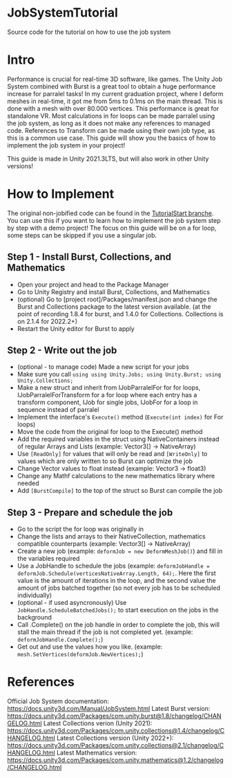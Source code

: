# JobSystemTutorial
Source code for the tutorial on how to use the job system

# Intro
Performance is crucial for real-time 3D software, like games.
The Unity Job System combined with Burst is a great tool to obtain a huge performance increase for parralel tasks!
In my current graduation project, where I deform meshes in real-time, it got me from 5ms to 0.1ms on the main thread. This is done with a mesh with over 80.000 vertices. This performance is great for standalone VR.
Most calculations in for loops can be made parralel using the job system, as long as it does not make any references to managed code. References to Transform can be made using their own job type, as this is a common use case.
This guide will show you the basics of how to implement the job system in your project!

This guide is made in Unity 2021.3LTS, but will also work in other Unity versions!


# How to Implement
The original non-jobified code can be found in the [TutorialStart branche](https://github.com/smitdylan2001/JobSystemTutorial/tree/TutorialStart). You can use this if you want to learn how to implement the job system step by step with a demo project!
The focus on this guide will be on a for loop, some steps can be skipped if you use a singular job.


## Step 1 - Install Burst, Collections, and Mathematics
- Open your project and head to the Package Manager
- Go to Unity Registry and install Burst, Collections, and Mathematics
- (optional) Go to [project root]/Packages/manifest.json and change the Burst and Collections package to the latest version available. (at the point of recording 1.8.4 for burst, and 1.4.0 for Collections. Collections is on 2.1.4 for 2022.2+)
- Restart the Unity editor for Burst to apply

## Step 2 - Write out the job
- (optional - to manage code) Made a new script for your jobs
- Make sure you call `using using Unity.Jobs; using Unity.Burst; using Unity.Collections;`
- Make a new struct and inherit from IJobParralelFor for for loops, IJobParralelForTransform for a for loop where each entry has a transform component, IJob for single jobs, IJobFor for a loop in sequence instead of parralel 
- Implement the interface's `Execute()` method (`Execute(int index)` for For loops)
- Move the code from the original for loop to the Execute() method
- Add the required variables in the struct using NativeContainers instead of regular Arrays and Lists (example: Vector3[] -> NativeArray<float3>)
- Use `[ReadOnly]` for values that will only be read and `[WriteOnly]` to values which are only written to so Burst can optimize the job
- Change Vector values to float instead (example: Vector3 -> float3)
- Change any Mathf calculations to the new mathematics library where needed
- Add `[BurstCompile]` to the top of the struct so Burst can compile the job

## Step 3 - Prepare and schedule the job
- Go to the script the for loop was originally in
- Change the lists and arrays to their NativeCollection, mathematics compatible counterparts (example: Vector3[] -> NativeArray<float3>)
- Create a new job (example: `deformJob = new DeformMeshJob()`) and fill in the variables required
- Use a JobHandle to schedule the jobs (example: `deformJobHandle = deformJob.Schedule(verticesNativeArray.Length, 64);`. Here the first value is the amount of iterations in the loop, and the second value the amount of jobs batched together (so not every job has to be scheduled individually)
- (optional - if used asyncronously) Use `JobHandle.ScheduleBatchedJobs();` to start execution on the jobs in the background
- Call .Complete() on the job handle in order to complete the job, this will stall the main thread if the job is not completed yet. (example: `deformJobHandle.Complete();`)
- Get out and use the values how you like. (example: `mesh.SetVertices(deformJob.NewVertices);`)
  
  
# References
Official Job System documentation: https://docs.unity3d.com/Manual/JobSystem.html
Latest Burst version: https://docs.unity3d.com/Packages/com.unity.burst@1.8/changelog/CHANGELOG.html
Latest Collections verion (Unity 2021): https://docs.unity3d.com/Packages/com.unity.collections@1.4/changelog/CHANGELOG.html
Latest Collections version (Unity 2022+): https://docs.unity3d.com/Packages/com.unity.collections@2.1/changelog/CHANGELOG.html
Latest Mathematics version: https://docs.unity3d.com/Packages/com.unity.mathematics@1.2/changelog/CHANGELOG.html
